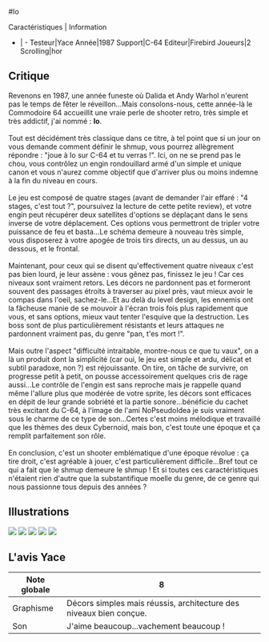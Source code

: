 #Io

Caractéristiques | Information
- | -
Testeur|Yace
Année|1987
Support|C-64
Editeur|Firebird
Joueurs|2
Scrolling|hor

## Critique
Revenons en 1987, une année funeste où Dalida et Andy Warhol n'eurent pas le temps de fêter le réveillon...Mais consolons-nous, cette année-là le Commodoire 64 accueillit une vraie perle de shooter retro, très simple et très addictif, j'ai nommé : <b>Io</b>.<br/><br/>Tout est décidément très classique dans ce titre, à tel point que si un jour on vous demande comment définir le shmup, vous pourrez allègrement répondre : "joue à Io sur C-64 et tu verras !". Ici, on ne se prend pas le chou, vous contrôlez un engin rondouillard armé d'un simple et unique canon et vous n'aurez comme objectif que d'arriver plus ou moins indemne à la fin du niveau en cours.<br/><br/>Le jeu est composé de quatre stages (avant de demander l'air effaré : "4 stages, c'est tout ?", poursuivez la lecture de cette petite review), et votre engin peut récupérer deux satellites d'options se déplaçant dans le sens inverse de votre déplacement. Ces options vous permettront de tripler votre puissance de feu et basta...Le schéma demeure à nouveau très simple, vous disposerez à votre apogée de trois tirs directs, un au dessus, un au dessous, et le frontal.<br/><br/>Maintenant, pour ceux qui se disent qu'effectivement quatre niveaux c'est pas bien lourd, je leur assène : vous gênez pas, finissez le jeu ! Car ces niveaux sont vraiment retors. Les décors ne pardonnent pas et formeront souvent des passages étroits à traverser au pixel près, vaut mieux avoir le compas dans l'oeil, sachez-le...Et au delà du level design, les ennemis ont la fâcheuse manie de se mouvoir à l'écran trois fois plus rapidement que vous, et sans options, mieux vaut tenter l'esquive que la destruction. Les boss sont de plus particulièrement résistants et leurs attaques ne pardonnent vraiment pas, du genre "pan, t'es mort !".<br/><br/>Mais outre l'aspect "difficulté intraitable, montre-nous ce que tu vaux", on a là un produit dont la simplicité (car oui, le jeu est simple et ardu, délicat et subtil paradoxe, non ?) est réjouissante. On tire, on tâche de survivre, on progresse petit à petit, on pousse accessoirement quelques cris de rage aussi...Le contrôle de l'engin est sans reproche mais je rappelle quand même l'allure plus que modérée de votre sprite, les décors sont efficaces en dépit de leur grande sobriété et la partie sonore...bénéficie du cachet très excitant du C-64, à l'image de l'ami NoPseudoIdea je suis vraiment sous le charme de ce type de son...Certes c'est moins mélodique et travaillé que les thèmes des deux Cybernoid, mais bon, c'est toute une époque et ça remplit parfaitement son rôle.<br/><br/>En conclusion, c'est un shooter emblématique d'une époque révolue : ça tire droit, c'est agréable à jouer, c'est particulièrement difficile...Bref tout ce qui a fait que le shmup demeure le shmup ! Et si toutes ces caractéristiques n'étaient rien d'autre que la substantifique moelle du genre, de ce genre qui nous passionne tous depuis des années ?

## Illustrations
![](http://www.shmup.com/images/thumbs/img_fiche_1_1480.png)
![](http://www.shmup.com/images/thumbs/img_fiche_2_1480.png)
![](http://www.shmup.com/images/thumbs/img_fiche_3_1480.png)
![](http://www.shmup.com/images/thumbs/img_fiche_4_1480.png)
![](http://www.shmup.com/images/thumbs/img_fiche_5_1480.png)

## L'avis Yace
Note globale|8
-|-
Graphisme|Décors simples mais réussis, architecture des niveaux bien conçue.
Son|J'aime beaucoup...vachement beaucoup !
